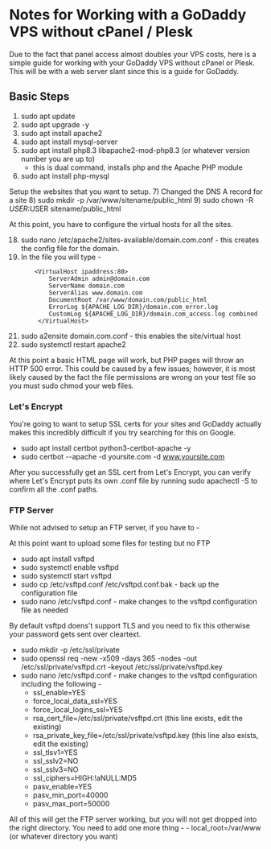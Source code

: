 # Notes for Working with a GoDaddy VPS without cPanel / Plesk

Due to the fact that panel access almost doubles your VPS costs, here is a simple guide for working with your GoDaddy VPS without cPanel or Plesk. This will be with a web server slant since this is a guide for GoDaddy.

## Basic Steps

1) sudo apt update
2) sudo apt upgrade -y
3) sudo apt install apache2
4) sudo apt install mysql-server
5) sudo apt install php8.3 libapache2-mod-php8.3 (or whatever version number you are up to)
   - this is dual command, installs php and the Apache PHP module
6) sudo apt install php-mysql

Setup the websites that you want to setup.
7) Changed the DNS A record for a site
8) sudo mkdir -p /var/www/sitename/public_html
9) sudo chown -R $USER:$USER sitename/public_html

At this point, you have to configure the virtual hosts for all the sites.

18) sudo nano /etc/apache2/sites-available/domain.com.conf - this creates the config file for the domain.
19) In the file you will type -
``` 
       <VirtualHost ipaddress:80>
           ServerAdmin admin@domain.com
           ServerName domain.com
           ServerAlias www.domain.com
           DocumentRoot /var/www/domain.com/public_html
           ErrorLog ${APACHE_LOG_DIR}/domain.com_error.log
           CustomLog ${APACHE_LOG_DIR}/domain.com_access.log combined
        </VirtualHost>
```
21) sudo a2ensite domain.com.conf - this enables the site/virtual host
22) sudo systemctl restart apache2

At this point a basic HTML page will work, but PHP pages will throw an HTTP 500 error. This could be caused by a few issues; however, it is most likely caused by the fact the file permissions are wrong on your test file so you must sudo chmod your web files.

### Let's Encrypt

You're going to want to setup SSL certs for your sites and GoDaddy actually makes this incredibly difficult if you try searching for this on Google.

- sudo apt install certbot python3-certbot-apache -y
- sudo certbot --apache -d yoursite.com -d www.yoursite.com

After you successfully get an SSL cert from Let's Encrypt, you can verify where Let's Encrypt puts its own .conf file by running sudo apachectl -S to confirm all the .conf paths.

### FTP Server

While not advised to setup an FTP server, if you have to - 

At this point want to upload some files for testing but no FTP
- sudo apt install vsftpd
- sudo systemctl enable vsftpd
- sudo systemctl start vsftpd
- sudo cp /etc/vsftpd.conf /etc/vsftpd.conf.bak - back up the configuration file
- sudo nano /etc/vsftpd.conf - make changes to the vsftpd configuration file as needed

By default vsftpd doens't support TLS and you need to fix this otherwise your password gets sent over cleartext.

- sudo mkdir -p /etc/ssl/private
- sudo openssl req -new -x509 -days 365 -nodes -out /etc/ssl/private/vsftpd.crt -keyout /etc/ssl/private/vsftpd.key
- sudo nano /etc/vsftpd.conf - make changes to the vsftpd configuration including the following - 
     - ssl_enable=YES
     - force_local_data_ssl=YES
     - force_local_logins_ssl=YES
     - rsa_cert_file=/etc/ssl/private/vsftpd.crt (this line exists, edit the existing)
     - rsa_private_key_file=/etc/ssl/private/vsftpd.key (this line also exists, edit the existing)
     - ssl_tlsv1=YES
     - ssl_sslv2=NO
     - ssl_sslv3=NO
     - ssl_ciphers=HIGH:!aNULL:MD5
     - pasv_enable=YES
     - pasv_min_port=40000
     - pasv_max_port=50000

All of this will get the FTP server working, but you will not get dropped into the right directory. You need to add one more thing - 
      - local_root=/var/www (or whatever directory you want)
